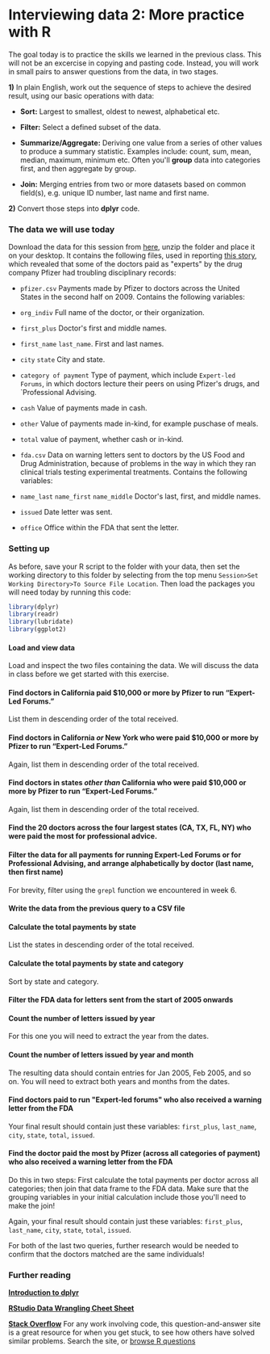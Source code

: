 # Interviewing data 2: More practice with R

The goal today is to practice the skills we learned in the previous class. This will not be an excercise in copying and pasting code. Instead, you will work in small pairs to answer questions from the data, in two stages.

**1)** In plain English, work out the sequence of steps to achieve the desired result, using our basic operations with data:
 - **Sort:** Largest to smallest, oldest to newest, alphabetical etc.

 - **Filter:** Select a defined subset of the data.

 - **Summarize/Aggregate:** Deriving one value from a series of other values to produce a summary statistic. Examples include: count, sum, mean, median, maximum, minimum etc. Often you'll **group** data into categories first, and then aggregate by group.

 - **Join:** Merging entries from two or more datasets based on common field(s), e.g. unique ID number, last name and first name.

**2)** Convert those steps into **dplyr** code.

### The data we will use today

Download the data for this session from [here](data/r-analysis2.zip), unzip the folder and place it on your desktop. It contains the following files, used in reporting [this story](https://www.newscientist.com/article/dn18806-revealed-pfizers-payments-to-censured-doctors/), which revealed that some of the doctors paid as "experts" by the drug company Pfizer had troubling disciplinary records:

- `pfizer.csv` Payments made by Pfizer to doctors across the United States in the second half on 2009. Contains the following variables:
 - `org_indiv` Full name of the doctor, or their organization.
 - `first_plus` Doctor's first and middle names.
 - `first_name` `last_name`. First and last names.
 - `city` `state` City and state.
 - `category of payment` Type of payment, which include `Expert-led Forums`, in which doctors lecture their peers on using Pfizer's drugs, and `Professional Advising.
 - `cash` Value of payments made in cash.
 - `other` Value of payments made in-kind, for example puschase of meals.
 - `total` value of payment, whether cash or in-kind.

- `fda.csv` Data on warning letters sent to doctors by the US Food and Drug Administration, because of problems in the way in which they ran clinical trials testing experimental treatments. Contains the following variables:
 - `name_last` `name_first` `name_middle` Doctor's last, first, and middle names.
 - `issued` Date letter was sent.
 - `office` Office within the FDA that sent the letter.

### Setting up

As before, save your R script to the folder with your data, then set the working directory to this folder by selecting from the top menu `Session>Set Working Directory>To Source File Location`. Then load the packages you will need today by running this code:

```R
library(dplyr)
library(readr)
library(lubridate)
library(ggplot2)
```
#### Load and view data

Load and inspect the two files containing the data. We will discuss the data in class before we get started with this exercise.

#### Find doctors in California paid $10,000 or more by Pfizer to run “Expert-Led Forums.”

List them in descending order of the total received.

#### Find doctors in California *or* New York who were paid $10,000 or more by Pfizer to run “Expert-Led Forums.”

Again, list them in descending order of the total received.

#### Find doctors in states *other than* California who were paid $10,000 or more by Pfizer to run “Expert-Led Forums.”

Again, list them in descending order of the total received.

#### Find the 20 doctors across the four largest states (CA, TX, FL, NY) who were paid the most for professional advice.

#### Filter the data for all payments for running Expert-Led Forums or for Professional Advising, and arrange alphabetically by doctor (last name, then first name)

For brevity, filter using the `grepl` function we encountered in week 6.

#### Write the data from the previous query to a CSV file

#### Calculate the total payments by state

List the states in descending order of the total received.

#### Calculate the total payments by state and category

Sort by state and category.

#### Filter the FDA data for letters sent from the start of 2005 onwards

#### Count the number of letters issued by year

For this one you will need to extract the year from the dates.

#### Count the number of letters issued by year and month

The resulting data should contain entries for Jan 2005, Feb 2005, and so on. You will need to extract both years and months from the dates.

#### Find doctors paid to run "Expert-led forums" who also received a warning letter from the FDA

Your final result should contain just these variables: `first_plus`, `last_name`, `city`, `state`, `total`, `issued`.

#### Find the doctor paid the most by Pfizer (across all categories of payment) who also received a warning letter from the FDA

Do this in two steps: First calculate the total payments per doctor across all categories; then join that data frame to the FDA data. Make sure that the grouping variables in your initial calculation include those you'll need to make the join!

Again, your final result should contain just these variables: `first_plus`, `last_name`, `city`, `state`, `total`, `issued`.

For both of the last two queries, further research would be needed to confirm that the doctors matched are the same individuals!


### Further reading

**[Introduction to dplyr](https://cran.rstudio.com/web/packages/dplyr/vignettes/introduction.html)**

**[RStudio Data Wrangling Cheet Sheet](https://www.rstudio.com/wp-content/uploads/2015/02/data-wrangling-cheatsheet.pdf)**

**[Stack Overflow](http://stackoverflow.com/)**
For any work involving code, this question-and-answer site is a great resource for when you get stuck, to see how others have solved similar problems. Search the site, or [browse R questions](http://stackoverflow.com/questions/tagged/r)

